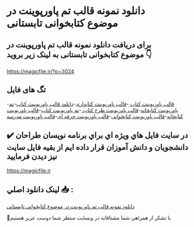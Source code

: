 # دانلود نمونه قالب تم پاورپوینت در موضوع کتابخوانی تابستانی

## برای دریافت دانلود نمونه قالب تم پاورپوینت در موضوع کتابخوانی تابستانی به لینک زیر بروید 👇

https://magicfile.ir/?p=3024

## تگ های فایل

-[قالب پاورپوینت کتاب ](https://magicfile.ir/product/%d9%82%d8%a7%d9%84%d8%a8-%d8%aa%d9%85-%d9%be%d8%a7%d9%88%d8%b1%d9%be%d9%88%db%8c%d9%86%d8%aa-%d8%af%d8%b1-%d9%85%d9%88%d8%b6%d9%88%d8%b9%da%a9%d8%aa%d8%a7%d8%a8%d8%ae%d9%88%d8%a7%d9%86%db%8c-%d8%aa%d8%a7%d8%a8%d8%b3%d8%aa%d8%a7%d9%86%db%8c/)-[قالب پاورپوینت کتابداری](https://magicfile.ir/product/%d9%82%d8%a7%d9%84%d8%a8-%d8%aa%d9%85-%d9%be%d8%a7%d9%88%d8%b1%d9%be%d9%88%db%8c%d9%86%d8%aa-%d8%af%d8%b1-%d9%85%d9%88%d8%b6%d9%88%d8%b9%da%a9%d8%aa%d8%a7%d8%a8%d8%ae%d9%88%d8%a7%d9%86%db%8c-%d8%aa%d8%a7%d8%a8%d8%b3%d8%aa%d8%a7%d9%86%db%8c/)-[دانلود  قالب پاورپوینت کتاب](https://magicfile.ir/product/%d9%82%d8%a7%d9%84%d8%a8-%d8%aa%d9%85-%d9%be%d8%a7%d9%88%d8%b1%d9%be%d9%88%db%8c%d9%86%d8%aa-%d8%af%d8%b1-%d9%85%d9%88%d8%b6%d9%88%d8%b9%da%a9%d8%aa%d8%a7%d8%a8%d8%ae%d9%88%d8%a7%d9%86%db%8c-%d8%aa%d8%a7%d8%a8%d8%b3%d8%aa%d8%a7%d9%86%db%8c/)-[تم پاورپوینت کتابخانه](https://magicfile.ir/product/%d9%82%d8%a7%d9%84%d8%a8-%d8%aa%d9%85-%d9%be%d8%a7%d9%88%d8%b1%d9%be%d9%88%db%8c%d9%86%d8%aa-%d8%af%d8%b1-%d9%85%d9%88%d8%b6%d9%88%d8%b9%da%a9%d8%aa%d8%a7%d8%a8%d8%ae%d9%88%d8%a7%d9%86%db%8c-%d8%aa%d8%a7%d8%a8%d8%b3%d8%aa%d8%a7%d9%86%db%8c/)-[قالب پاورپوینت طرح کتاب ](https://magicfile.ir/product/%d9%82%d8%a7%d9%84%d8%a8-%d8%aa%d9%85-%d9%be%d8%a7%d9%88%d8%b1%d9%be%d9%88%db%8c%d9%86%d8%aa-%d8%af%d8%b1-%d9%85%d9%88%d8%b6%d9%88%d8%b9%da%a9%d8%aa%d8%a7%d8%a8%d8%ae%d9%88%d8%a7%d9%86%db%8c-%d8%aa%d8%a7%d8%a8%d8%b3%d8%aa%d8%a7%d9%86%db%8c/)-[تم پاورپوینت کتاب](https://magicfile.ir/product/%d9%82%d8%a7%d9%84%d8%a8-%d8%aa%d9%85-%d9%be%d8%a7%d9%88%d8%b1%d9%be%d9%88%db%8c%d9%86%d8%aa-%d8%af%d8%b1-%d9%85%d9%88%d8%b6%d9%88%d8%b9%da%a9%d8%aa%d8%a7%d8%a8%d8%ae%d9%88%d8%a7%d9%86%db%8c-%d8%aa%d8%a7%d8%a8%d8%b3%d8%aa%d8%a7%d9%86%db%8c/)-[قالب پاورپوینت کتابخانه](https://magicfile.ir/product/%d9%82%d8%a7%d9%84%d8%a8-%d8%aa%d9%85-%d9%be%d8%a7%d9%88%d8%b1%d9%be%d9%88%db%8c%d9%86%d8%aa-%d8%af%d8%b1-%d9%85%d9%88%d8%b6%d9%88%d8%b9%da%a9%d8%aa%d8%a7%d8%a8%d8%ae%d9%88%d8%a7%d9%86%db%8c-%d8%aa%d8%a7%d8%a8%d8%b3%d8%aa%d8%a7%d9%86%db%8c/)-[قالب پاورپوینت کتابخوانی](https://magicfile.ir/product/%d9%82%d8%a7%d9%84%d8%a8-%d8%aa%d9%85-%d9%be%d8%a7%d9%88%d8%b1%d9%be%d9%88%db%8c%d9%86%d8%aa-%d8%af%d8%b1-%d9%85%d9%88%d8%b6%d9%88%d8%b9%da%a9%d8%aa%d8%a7%d8%a8%d8%ae%d9%88%d8%a7%d9%86%db%8c-%d8%aa%d8%a7%d8%a8%d8%b3%d8%aa%d8%a7%d9%86%db%8c/)-[قالب پاورپوینت حرفه ای](https://magicfile.ir/product/%d9%82%d8%a7%d9%84%d8%a8-%d8%aa%d9%85-%d9%be%d8%a7%d9%88%d8%b1%d9%be%d9%88%db%8c%d9%86%d8%aa-%d8%af%d8%b1-%d9%85%d9%88%d8%b6%d9%88%d8%b9%da%a9%d8%aa%d8%a7%d8%a8%d8%ae%d9%88%d8%a7%d9%86%db%8c-%d8%aa%d8%a7%d8%a8%d8%b3%d8%aa%d8%a7%d9%86%db%8c/)-[قالب پاورپوینت مدرسه](https://magicfile.ir/product/%d9%82%d8%a7%d9%84%d8%a8-%d8%aa%d9%85-%d9%be%d8%a7%d9%88%d8%b1%d9%be%d9%88%db%8c%d9%86%d8%aa-%d8%af%d8%b1-%d9%85%d9%88%d8%b6%d9%88%d8%b9%da%a9%d8%aa%d8%a7%d8%a8%d8%ae%d9%88%d8%a7%d9%86%db%8c-%d8%aa%d8%a7%d8%a8%d8%b3%d8%aa%d8%a7%d9%86%db%8c/)

## ✔️ در سايت فايل هاي ويژه اي براي برنامه نويسان طراحان دانشجويان و دانش آموزان قرار داده ايم از بقيه فايل سايت نيز ديدن فرماييد

https://magicfile.ir


## لينک دانلود اصلي 📥 :

[دانلود نمونه قالب تم پاورپوینت در موضوع کتابخوانی تابستانی](https://magicfile.ir/product/%d9%82%d8%a7%d9%84%d8%a8-%d8%aa%d9%85-%d9%be%d8%a7%d9%88%d8%b1%d9%be%d9%88%db%8c%d9%86%d8%aa-%d8%af%d8%b1-%d9%85%d9%88%d8%b6%d9%88%d8%b9%da%a9%d8%aa%d8%a7%d8%a8%d8%ae%d9%88%d8%a7%d9%86%db%8c-%d8%aa%d8%a7%d8%a8%d8%b3%d8%aa%d8%a7%d9%86%db%8c/) 


🙏با تشکر از همراهي شما مشتاقانه در وبسایت منتظر شما دوست عزیز هستیم

